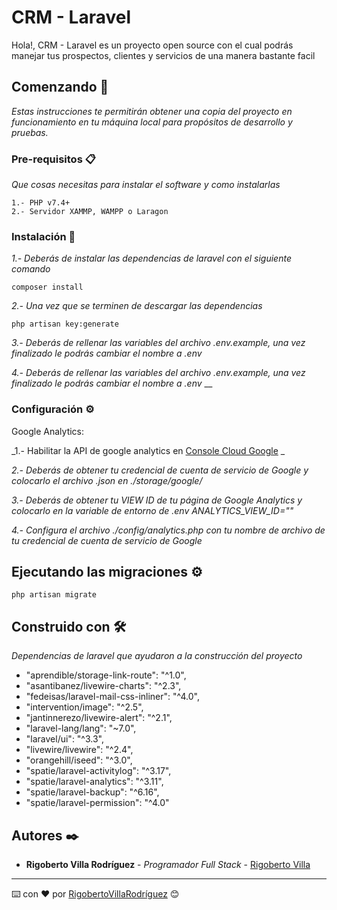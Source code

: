 # CRM - Laravel

Hola!, CRM - Laravel es un proyecto open source con el cual podrás manejar tus prospectos, clientes y servicios de una manera bastante facil

## Comenzando 🚀

_Estas instrucciones te permitirán obtener una copia del proyecto en funcionamiento en tu máquina local para propósitos de desarrollo y pruebas._


### Pre-requisitos 📋

_Que cosas necesitas para instalar el software y como instalarlas_

```
1.- PHP v7.4+
2.- Servidor XAMMP, WAMPP o Laragon
```

### Instalación 🔧

_1.- Deberás de instalar las dependencias de laravel con el siguiente comando_


```
composer install
```

_2.- Una vez que se terminen de descargar las dependencias_

```
php artisan key:generate
```
_3.- Deberás de rellenar las variables del archivo .env.example, una vez finalizado le podrás cambiar el nombre a .env_

_4.- Deberás de rellenar las variables del archivo .env.example, una vez finalizado le podrás cambiar el nombre a .env_
__

### Configuración ⚙️

Google Analytics:

_1.- Habilitar la API de google analytics en [Console Cloud Google](https://console.cloud.google.com/) _

_2.- Deberás de obtener tu credencial de cuenta de servicio de Google y colocarlo el archivo .json en ./storage/google/_

_3.- Deberás de obtener tu VIEW ID de tu página de Google Analytics y colocarlo en la variable de entorno de .env ANALYTICS_VIEW_ID=""_

_4.- Configura el archivo ./config/analytics.php con tu nombre de archivo de tu credencial de cuenta de servicio de Google_

## Ejecutando las migraciones ⚙️

```
php artisan migrate
```

## Construido con 🛠️

_Dependencias de laravel que ayudaron a la construcción del proyecto_

* "aprendible/storage-link-route": "^1.0",
* "asantibanez/livewire-charts": "^2.3",
* "fedeisas/laravel-mail-css-inliner": "^4.0",
* "intervention/image": "^2.5",
* "jantinnerezo/livewire-alert": "^2.1",
* "laravel-lang/lang": "~7.0",
* "laravel/ui": "^3.3",
* "livewire/livewire": "^2.4",
* "orangehill/iseed": "^3.0",
* "spatie/laravel-activitylog": "^3.17",
* "spatie/laravel-analytics": "^3.11",
* "spatie/laravel-backup": "^6.16",
* "spatie/laravel-permission": "^4.0"

## Autores ✒️


* **Rigoberto Villa Rodríguez** - *Programador Full Stack* - [Rigoberto Villa](https://github.com/rigo42)



---
⌨️ con ❤️ por [RigobertoVillaRodríguez](https://github.com/rigo42) 😊